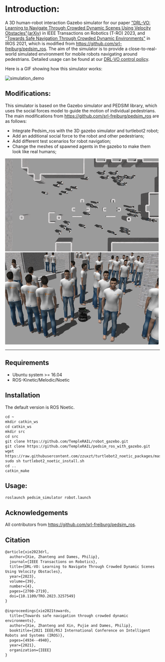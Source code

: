 # Introduction:
A 3D human-robot interaction Gazebo simulator for our paper ["DRL-VO: Learning to Navigate Through Crowded Dynamic Scenes Using Velocity Obstacles"](
https://doi.org/10.1109/TRO.2023.3257549
)([arXiv](https://arxiv.org/pdf/2301.06512.pdf)) in IEEE Transactions on Robotics (T-RO) 2023, and ["Towards Safe Navigation Through Crowded Dynamic Environments"](
https://doi.org/10.1109/IROS51168.2021.9636102
) in IROS 2021, which is modified from https://github.com/srl-freiburg/pedsim_ros.
The aim of the simulator is to provide a close-to-real-world simulated environment for mobile robots navigating around pedestrians. 
Detailed usage can be found at our [DRL-VO control policy](https://github.com/TempleRAIL/drl_vo_nav.git).

Here is a GIF showing how this simulator works: 

![simulation_demo](pedsim_simulator/images/1.simulation_demo.gif "simulation_demo") 

## Modifications:
This simulator is based on the Gazebo simulator and PEDSIM library, which uses the social forces model to guide the motion of individual pedestrians. The main modifications from https://github.com/srl-freiburg/pedsim_ros are as follows:
* Integrate Pedsim_ros with the 3D gazebo simulator and turtlebot2 robot;
* Add an additional social force to the robot and other pedestrians;
* Add different test scenarios for robot navigation;
* Change the meshes of spawned agents in the gazebo to make them look like real humans; 

<img src=pedsim_simulator/images/2.gazebo_macro.png width=500/> <img src=pedsim_simulator/images/3.gazebo_micro.png width=500/>

-------------------------------------------------------------------------------------------------------------------------------

## Requirements
* Ubuntu system >= 16.04
* ROS-Kinetic/Melodic/Noetic

## Installation
The default version is ROS Noetic.
```
cd ~
mkdir catkin_ws
cd catkin_ws
mkdir src
cd src
git clone https://github.com/TempleRAIL/robot_gazebo.git
git clone https://github.com/TempleRAIL/pedsim_ros_with_gazebo.git
wget https://raw.githubusercontent.com/zzuxzt/turtlebot2_noetic_packages/master/turtlebot2_noetic_install.sh 
sudo sh turtlebot2_noetic_install.sh 
cd ..
catkin_make
```

## Usage:
```
roslaunch pedsim_simulator robot.launch
```

## Acknowledgements
All contributors from https://github.com/srl-freiburg/pedsim_ros.

## Citation
```
@article{xie2023drl,
  author={Xie, Zhanteng and Dames, Philip},
  journal={IEEE Transactions on Robotics}, 
  title={DRL-VO: Learning to Navigate Through Crowded Dynamic Scenes Using Velocity Obstacles}, 
  year={2023},
  volume={39},
  number={4},
  pages={2700-2719},
  doi={10.1109/TRO.2023.3257549}
}

@inproceedings{xie2021towards,
  title={Towards safe navigation through crowded dynamic environments},
  author={Xie, Zhanteng and Xin, Pujie and Dames, Philip},
  booktitle={2021 IEEE/RSJ International Conference on Intelligent Robots and Systems (IROS)},
  pages={4934--4940},
  year={2021},
  organization={IEEE}
}
```


